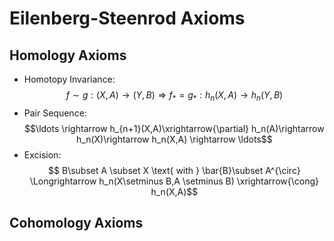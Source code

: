 # Eilenberg-Steenrod Axioms

## Homology Axioms
- Homotopy Invariance: $$f \sim g:(X,A) \longrightarrow (Y,B) \Longrightarrow f_{*}= g_{*}:h_n(X,A)\longrightarrow h_n(Y,B)$$
- Pair Sequence: $$\ldots \rightarrow h_{n+1}(X,A)\xrightarrow{\partial} h_n(A)\rightarrow h_n(X)\rightarrow h_n(X,A) \rightarrow \ldots$$
- Excision: $$ B\subset A \subset X \text{ with } \bar{B}\subset A^{\circ} \Longrightarrow h_n(X\setminus B,A \setminus B) \xrightarrow{\cong} h_n(X,A)$$ 

## Cohomology Axioms